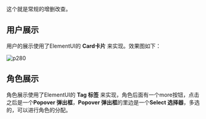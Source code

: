 这个就是常规的增删改查。  

## 用户展示

用户的展示使用了ElementUI的 **Card卡片** 来实现。效果图如下：  

![p280](https://raw.githubusercontent.com/wiki/lenve/vhr/doc/p280.png)  

## 角色展示

角色展示使用了ElementUI的 **Tag 标签** 来实现，角色后面有一个more按钮，点击之后是一个**Popover 弹出框**，**Popover 弹出框**的里边是一个**Select 选择器**，多选的，可以进行角色的分配。  
